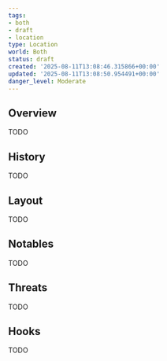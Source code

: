 ```yaml
---
tags:
- both
- draft
- location
type: Location
world: Both
status: draft
created: '2025-08-11T13:08:46.315866+00:00'
updated: '2025-08-11T13:08:50.954491+00:00'
danger_level: Moderate
---
```



## Overview

TODO
## History

TODO
## Layout

TODO
## Notables

TODO
## Threats

TODO
## Hooks

TODO
